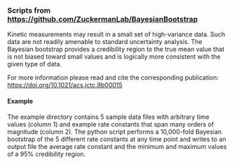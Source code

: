 ### Scripts from https://github.com/ZuckermanLab/BayesianBootstrap

Kinetic measurements may result in a small set of high-variance data. Such data are not readily amenable to standard uncertainty analysis. The Bayesian bootstrap provides a credibility region to the true mean value that is not biased toward small values and is logically more consistent with the given type of data.

For more information please read and cite the corresponding publication: https://doi.org/10.1021/acs.jctc.9b00015

#### Example
The example directory contains 5 sample data files with arbitrary time values (column 1) and example rate constants that span many orders of magnitude (column 2). The python script performs a 10,000-fold Bayesian bootstrap of the 5 different rate constants at any time point and writes to an output file the average rate constant and the minimum and maximum values of a 95% credibility region.
